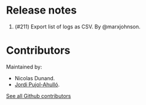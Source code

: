 Release notes
=============

1. (#211) Export list of logs as CSV. By @marxjohnson.

Contributors
============

Maintained by:

* Nicolas Dunand.
* [Jordi Pujol-Ahulló](https://recursoseducatius.urv.cat).

[See all Github contributors](https://github.com/ndunand/moodle-tool_mergeusers/graphs/contributors)
